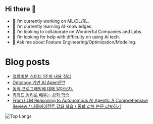 ## Hi there 👋

- 🔭 I’m currently working on ML/DL/RL.
- 🌱 I’m currently learning AI knowledges.
- 👯 I’m looking to collaborate on Wonderful Companies and Labs.
- 🤔 I’m looking for help with difficulty on using AI tech.
- 💬 Ask me about Feature Engineering/Optimization/Modeling.


# Blog posts
<!-- BLOG-POST-LIST:START -->
- [행렬미분 스터디 1주차 내용 정리](https://velog.io/@dyung2/%ED%96%89%EB%A0%AC%EB%AF%B8%EB%B6%84-%EC%8A%A4%ED%84%B0%EB%94%94-1%EC%A3%BC%EC%B0%A8-%EB%82%B4%EC%9A%A9-%EC%A0%95%EB%A6%AC)
- [Ontology 기반 AI Agent란?](https://velog.io/@dyung2/Ontology-%EA%B8%B0%EB%B0%98-AI-Agent%EB%9E%80)
- [동적 프로그래밍에 대해 알아보자.](https://velog.io/@dyung2/%EB%8F%99%EC%A0%81-%ED%94%84%EB%A1%9C%EA%B7%B8%EB%9E%98%EB%B0%8D%EC%97%90-%EB%8C%80%ED%95%B4-%EC%95%8C%EC%95%84%EB%B3%B4%EC%9E%90)
- [키워드 정리로 배우는 강화 학습](https://velog.io/@dyung2/%ED%82%A4%EC%9B%8C%EB%93%9C-%EC%A0%95%EB%A6%AC%EB%A1%9C-%EB%B0%B0%EC%9A%B0%EB%8A%94-%EA%B0%95%ED%99%94-%ED%95%99%EC%8A%B5)
- [From LLM Reasoning to Autonomous AI Agents: A Comprehensive Review / 다중에이전트 강화 학습 / 종합 리뷰 논문 리뷰하기](https://velog.io/@dyung2/From-LLM-Reasoning-to-Autonomous-AI-Agents-A-Comprehensive-Review-%EB%8B%A4%EC%A4%91%EC%97%90%EC%9D%B4%EC%A0%84%ED%8A%B8-%EA%B0%95%ED%99%94-%ED%95%99%EC%8A%B5-%EC%A2%85%ED%95%A9-%EB%A6%AC%EB%B7%B0-%EB%85%BC%EB%AC%B8-%EB%A6%AC%EB%B7%B0%ED%95%98%EA%B8%B0)
<!-- BLOG-POST-LIST:END -->


![Top Langs](https://github-readme-stats.vercel.app/api/top-langs/?username=DoYoungNim&layout=compact)

<!--
**DoYoungNim/DoYoungNim** is a ✨ _special_ ✨ repository because its `README.md` (this file) appears on your GitHub profile.

Here are some ideas to get you started:

- 🔭 I’m currently working on ...
- 🌱 I’m currently learning ...
- 👯 I’m looking to collaborate on ...
- 🤔 I’m looking for help with ...
- 💬 Ask me about ...
- 📫 How to reach me: ...
- 😄 Pronouns: ...
- ⚡ Fun fact: ...
-->
